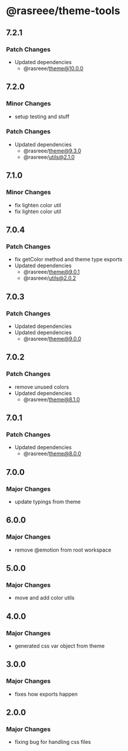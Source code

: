 # @rasreee/theme-tools

## 7.2.1

### Patch Changes

- Updated dependencies
  - @rasreee/theme@10.0.0

## 7.2.0

### Minor Changes

- setup testing and stuff

### Patch Changes

- Updated dependencies
  - @rasreee/theme@9.3.0
  - @rasreee/utils@2.1.0

## 7.1.0

### Minor Changes

- fix lighten color util
- fix lighten color util

## 7.0.4

### Patch Changes

- fix getColor method and theme type exports
- Updated dependencies
  - @rasreee/theme@9.0.1
  - @rasreee/utils@2.0.2

## 7.0.3

### Patch Changes

- Updated dependencies
- Updated dependencies
  - @rasreee/theme@9.0.0

## 7.0.2

### Patch Changes

- remove unused colors
- Updated dependencies
  - @rasreee/theme@8.1.0

## 7.0.1

### Patch Changes

- Updated dependencies
  - @rasreee/theme@8.0.0

## 7.0.0

### Major Changes

- update typings from theme

## 6.0.0

### Major Changes

- remove @emotion from root workspace

## 5.0.0

### Major Changes

- move and add color utils

## 4.0.0

### Major Changes

- generated css var object from theme

## 3.0.0

### Major Changes

- fixes how exports happen

## 2.0.0

### Major Changes

- fixing bug for handling css files
